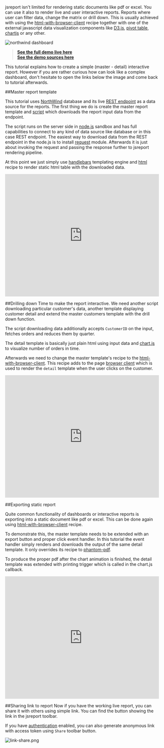 jsreport isn't limited for rendering static documents like pdf or excel. You can use it also to render live and user interactive reports. Reports where user can filter data, change the matrix or drill down. This is usually achieved with using the  [html-with-browser-client](https://jsreport.net/learn/html-with-browser-client) recipe together with one of the external javascript data visualization components like [D3.js](https://github.com/d3/d3), [pivot table](https://github.com/nicolaskruchten/pivottable), [chartjs](http://www.chartjs.org/) or any other.

![northwind dashboard](https://jsreport.net/img/northwind-dashboard.gif)

> **[See the full demo live here](https://playground.jsreport.net/workspace/HkqlE-Ww/205)**    
> **[See the demo sources here](https://playground.jsreport.net/studio/workspace/HkqlE-Ww/205)**

This tutorial explains how to create a simple (master - detail) interactive report. However if you are rather curious how can look like a complex dashboard, don't hesitate to open the links below the image and come back to tutorial afterwards.

##Master report template

This tutorial uses [NorthWind](https://northwinddatabase.codeplex.com) database and its live [REST endpoint](http://services.odata.org/V4/Northwind/Northwind.svc) as a data source for the reports. The first thing we do is create the master report template and [script](/learn/scripts) which downloads the report input data from the endpoint.

The script runs on the server side in [node.js](http://nodejs.org/) sandbox and has full capabilities to connect to any kind of data source like database or in this case REST endpoint. The easiest way to download data from the REST endpoint in the node.js is to install [request](https://github.com/request/request) module. Afterwards it is just about invoking the request and passing the response further to jsreport rendering pipeline.

At this point we just simply use [handlebars](https://jsreport.net/learn/handlebars) templating engine and [html](https://jsreport.net/learn/html) recipe to render static html table with the downloaded data.

<iframe src='https://playground.jsreport.net/studio/workspace/ryRU5cmw/7?embed=1' width="100%" height="400" frameborder="0"></iframe>

##Drilling down
Time to make the report interactive. We need another script downloading particular customer's data, another template displaying customer detail and extend the master customers template with the drill down function.

The script downloading data additionally accepts `CustomerID` on the input, fetches orders and reduces them by quarter.

The detail template is basically just plain html using input data and [chart.js](http://www.chartjs.org/) to visualize number of orders in time.

Afterwards we need to change the master template's recipe to the [html-with-browser-client](https://jsreport.net/learn/html-with-browser-client). This recipe adds to the page [browser client](https://jsreport.net/learn/browser-client) which is used to render the `detail` template when the user clicks on the customer.

<iframe src='https://playground.jsreport.net/studio/workspace/ryRU5cmw/9?embed=1' width="100%" height="400" frameborder="0"></iframe>

##Exporting static report

Quite common functionality of dashboards or interactive reports is exporting into a static document like pdf or excel. This can be done again using [html-with-browser-client](https://jsreport.net/learn/html-with-browser-client) recipe. 

To demonstrate this,  the master template needs to be extended with an export button and proper click event handler. In this tutorial the event handler simply renders and downloads the output of the same detail template. It only overrides its recipe to [phantom-pdf](https://jsreport.net/learn/phantom-pdf).

To produce the proper pdf after the chart animation is finished, the detail template was extended with printing trigger which is called in the chart.js callback.

<iframe src='https://playground.jsreport.net/studio/workspace/ryRU5cmw/11?embed=1' width="100%" height="400" frameborder="0"></iframe>

##Sharing link to report
Now if you have the working live report, you can share it with others using simple link. You can find the button showing the link in the jsreport toolbar.

If you have [authentication](https://jsreport.net/learn/authentication) enabled, you can also generate anonymous link with access token using `Share` toolbar button.

![link-share.png](https://jsreport.net/img/link-share.png)